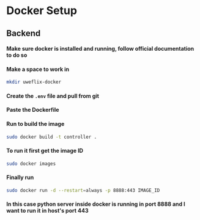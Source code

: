 # Docker Setup

## Backend
#### Make sure docker is installed and running, follow official documentation to do so
#### Make a space to work in
```bash
mkdir uweflix-docker
```

#### Create the ```.env``` file and pull from git
#### Paste the Dockerfile 
#### Run to build the image
```bash
sudo docker build -t controller .
```
#### To run it first get the image ID
```bash
sudo docker images
```

#### Finally run
```bash
sudo docker run -d --restart=always -p 8888:443 IMAGE_ID
```

#### In this case python server inside docker is running in port 8888 and I want to run it in host's port 443


